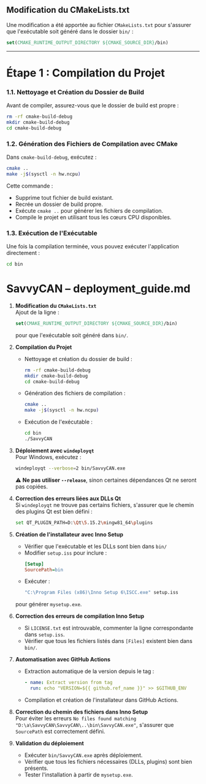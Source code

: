 ## Modification du CMakeLists.txt

Une modification a été apportée au fichier `CMakeLists.txt` pour s'assurer que l'exécutable soit généré dans le dossier `bin/` :

```cmake
set(CMAKE_RUNTIME_OUTPUT_DIRECTORY ${CMAKE_SOURCE_DIR}/bin)
```

---

# Étape 1 : Compilation du Projet

### 1.1. Nettoyage et Création du Dossier de Build
Avant de compiler, assurez-vous que le dossier de build est propre :

```sh
rm -rf cmake-build-debug
mkdir cmake-build-debug
cd cmake-build-debug
```

### 1.2. Génération des Fichiers de Compilation avec CMake
Dans `cmake-build-debug`, exécutez :

```sh
cmake ..
make -j$(sysctl -n hw.ncpu)
```

Cette commande :
- Supprime tout fichier de build existant.
- Recrée un dossier de build propre.
- Exécute `cmake ..` pour générer les fichiers de compilation.
- Compile le projet en utilisant tous les cœurs CPU disponibles.

### 1.3. Exécution de l'Exécutable
Une fois la compilation terminée, vous pouvez exécuter l'application directement :

```sh
cd bin
```

# SavvyCAN – deployment_guide.md

1. **Modification du `CMakeLists.txt`**  
   Ajout de la ligne :
   ```cmake
   set(CMAKE_RUNTIME_OUTPUT_DIRECTORY ${CMAKE_SOURCE_DIR}/bin)
   ```
   pour que l'exécutable soit généré dans `bin/`.

2. **Compilation du Projet**
    - Nettoyage et création du dossier de build :
      ```sh
      rm -rf cmake-build-debug
      mkdir cmake-build-debug
      cd cmake-build-debug
      ```
    - Génération des fichiers de compilation :
      ```sh
      cmake ..
      make -j$(sysctl -n hw.ncpu)
      ```
    - Exécution de l'exécutable :
      ```sh
      cd bin
      ./SavvyCAN
      ```

3. **Déploiement avec `windeployqt`**  
   Pour Windows, exécutez :
   ```sh
   windeployqt --verbose=2 bin/SavvyCAN.exe
   ```
   ⚠️ **Ne pas utiliser `--release`**, sinon certaines dépendances Qt ne seront pas copiées.

4. **Correction des erreurs liées aux DLLs Qt**  
   Si `windeployqt` ne trouve pas certains fichiers, s'assurer que le chemin des plugins Qt est bien défini :
   ```sh
   set QT_PLUGIN_PATH=D:\Qt\5.15.2\mingw81_64\plugins
   ```

5. **Création de l'installateur avec Inno Setup**
    - Vérifier que l'exécutable et les DLLs sont bien dans `bin/`
    - Modifier `setup.iss` pour inclure :
      ```ini
      [Setup]
      SourcePath=bin
      ```
    - Exécuter :
      ```sh
      "C:\Program Files (x86)\Inno Setup 6\ISCC.exe" setup.iss
      ```
   pour générer `mysetup.exe`.

6. **Correction des erreurs de compilation Inno Setup**
    - Si `LICENSE.txt` est introuvable, commenter la ligne correspondante dans `setup.iss`.
    - Vérifier que tous les fichiers listés dans `[Files]` existent bien dans `bin/`.

7. **Automatisation avec GitHub Actions**
    - Extraction automatique de la version depuis le tag :
      ```yaml
      - name: Extract version from tag
        run: echo "VERSION=${{ github.ref_name }}" >> $GITHUB_ENV
      ```
    - Compilation et création de l'installateur dans GitHub Actions.

8. **Correction du chemin des fichiers dans Inno Setup**  
   Pour éviter les erreurs `No files found matching "D:\a\SavvyCAN\SavvyCAN\..\bin\SavvyCAN.exe"`, s'assurer que `SourcePath` est correctement défini.

9. **Validation du déploiement**
    - Exécuter `bin/SavvyCAN.exe` après déploiement.
    - Vérifier que tous les fichiers nécessaires (DLLs, plugins) sont bien présents.
    - Tester l'installation à partir de `mysetup.exe`.